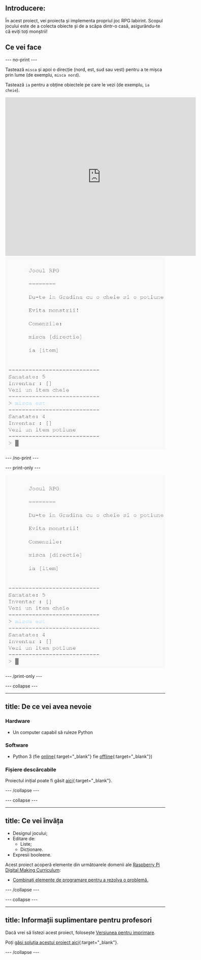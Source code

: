 ## Introducere:

În acest proiect, vei proiecta și implementa propriul joc RPG labirint. Scopul jocului este de a colecta obiecte și de a scăpa dintr-o casă, asigurându-te că eviți toți monștrii!

## Ce vei face

\--- no-print \---

Tastează `misca` și apoi o direcție (nord, est, sud sau vest) pentru a te mișca prin lume (de exemplu, `misca nord`).

Tastează `ia` pentru a obține obiectele pe care le vezi (de exemplu, `ia cheie`).

<div class="trinket">
  <iframe src="https://trinket.io/embed/python/d06adeb527?outputOnly=true&start=result" width="600" height="500" frameborder="0" marginwidth="0" marginheight="0" allowfullscreen>
  </iframe>
  <img src="images/rpg-finished.png">
</div>

\--- /no-print \---

\--- print-only \---

![proiectul finalizat](images/rpg-finished.png)

\--- /print-only \---

\--- collapse \---

* * *

## title: De ce vei avea nevoie

### Hardware

+ Un computer capabil să ruleze Python

### Software

+ Python 3 (fie [online](https://trinket.io/){:target="_blank"} fie [offline](https://www.python.org/downloads/){:target="_blank"})

### Fișiere descărcabile

Proiectul inițial poate fi găsit [aici](http://rpf.io/p/en/rpg-go){:target="_blank"}.

\--- /collapse \---

\--- collapse \---

* * *

## title: Ce vei învăța

+ Designul jocului;
+ Editare de: 
    + Liste;
    + Dicționare.
+ Expresii booleene.

Acest proiect acoperă elemente din următoarele domenii ale [Raspberry Pi Digital Making Curriculum](http://rpf.io/curriculum):

+ [Combinați elemente de programare pentru a rezolva o problemă.](https://www.raspberrypi.org/curriculum/programming/builder)

\--- /collapse \---

\--- collapse \---

* * *

## title: Informații suplimentare pentru profesori

Dacă vrei să listezi acest proiect, folosește [Versiunea pentru imprimare](https://projects.raspberrypi.org/en/projects/rpg/print).

Poți [găsi soluția acestui proiect aici](http://rpf.io/p/en/rpg-get){:target="_blank"}.

\--- /collapse \---